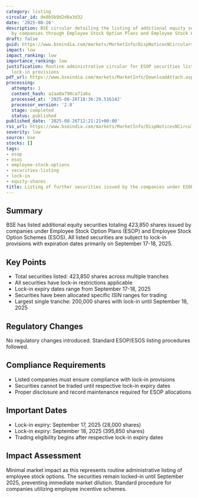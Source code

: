 ```yaml
---
category: listing
circular_id: de8b5b9d2d6a3d32
date: '2025-08-26'
description: BSE circular detailing the listing of additional equity securities issued
  by companies through Employee Stock Option Plans and Employee Stock Option Schemes.
draft: false
guid: https://www.bseindia.com/markets/MarketInfo/DispNoticesNCirculars.aspx?Noticeid={8D107237-45F8-49E7-8665-1EA13D8B1A67}&noticeno=20250826-33&dt=08/26/2025&icount=33&totcount=60&flag=0
impact: low
impact_ranking: low
importance_ranking: low
justification: Routine administrative circular for ESOP securities listing with standard
  lock-in provisions
pdf_url: https://www.bseindia.com/markets/MarketInfo/DownloadAttach.aspx?id=20250826-33&attachedId=65077e4e-1407-4dfd-848f-8e0635d99fce
processing:
  attempts: 1
  content_hash: a2aa0a790ca71a6a
  processed_at: '2025-08-26T18:36:29.516142'
  processor_version: '2.0'
  stage: completed
  status: published
published_date: '2025-08-26T12:21:21+00:00'
rss_url: https://www.bseindia.com/markets/MarketInfo/DispNoticesNCirculars.aspx?Noticeid={8D107237-45F8-49E7-8665-1EA13D8B1A67}&noticeno=20250826-33&dt=08/26/2025&icount=33&totcount=60&flag=0
severity: low
source: bse
stocks: []
tags:
- esop
- esos
- employee-stock-options
- securities-listing
- lock-in
- equity-shares
title: Listing of further securities issued by the companies under ESOP/ESOS
---
```


## Summary

BSE has listed additional equity securities totaling 423,850 shares issued by companies under Employee Stock Option Plans (ESOP) and Employee Stock Option Schemes (ESOS). All listed securities are subject to lock-in provisions with expiration dates primarily on September 17-18, 2025.

## Key Points

- Total securities listed: 423,850 shares across multiple tranches
- All securities have lock-in restrictions applicable
- Lock-in expiry dates range from September 17-18, 2025
- Securities have been allocated specific ISIN ranges for trading
- Largest single tranche: 200,000 shares with lock-in until September 18, 2025

## Regulatory Changes

No regulatory changes introduced. Standard ESOP/ESOS listing procedures followed.

## Compliance Requirements

- Listed companies must ensure compliance with lock-in provisions
- Securities cannot be traded until respective lock-in expiry dates
- Proper disclosure and record maintenance required for ESOP allocations

## Important Dates

- Lock-in expiry: September 17, 2025 (28,000 shares)
- Lock-in expiry: September 18, 2025 (395,850 shares)
- Trading eligibility begins after respective lock-in expiry dates

## Impact Assessment

Minimal market impact as this represents routine administrative listing of employee stock options. The securities remain locked-in until September 2025, preventing immediate market dilution. Standard procedure for companies utilizing employee incentive schemes.